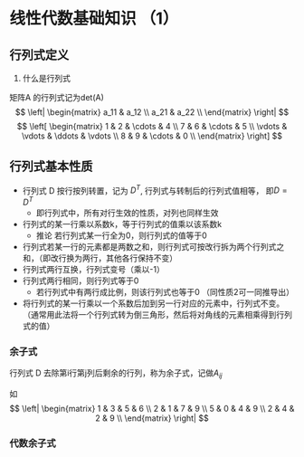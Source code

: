 
# 线性代数基础知识 （1）

## 行列式定义
1. 什么是行列式

矩阵A 的行列式记为det(A)
$$
\left|
\begin{matrix}
 a_11 & a_12 \\
 a_21 & a_22 \\
\end{matrix} 
\right|
$$
$$
 \left[
\begin{matrix}
 1      & 2      & \cdots & 4      \\
 7      & 6      & \cdots & 5      \\
 \vdots & \vdots & \ddots & \vdots \\
 8      & 9      & \cdots & 0      \\
\end{matrix}
\right]
$$


## 行列式基本性质

* 行列式 D 按行按列转置，记为  $D^T$, 行列式与转制后的行列式值相等， 即$D = D^T$
    - 即行列式中，所有对行生效的性质，对列也同样生效
* 行列式的某一行乘以系数k，等于行列式的值乘以该系数k
    - 推论 若行列式某一行全为0，则行列式的值等于0
* 行列式若某一行的元素都是两数之和，则行列式可按改行拆为两个行列式之和，（即改行换为两行，其他各行保持不变）
* 行列式两行互换，行列式变号（乘以-1）
* 行列式两行相同，则行列式等于0
    - 若行列式中有两行成比例，则该行列式也等于0 （同性质2可一同推导出）
* 将行列式的某一行乘以一个系数后加到另一行对应的元素中，行列式不变。（通常用此法将一个行列式转为倒三角形，然后将对角线的元素相乘得到行列式的值）


### 余子式

行列式 D 去除第i行第j列后剩余的行列，称为余子式，记做$A_{ij}$

如 
$$
\left| 
\begin{matrix}
1 & 3 & 5 & 6 \\
2 & 1 & 7 & 9 \\
5 & 0 & 4 & 9 \\
2 & 4 & 2 & 9 \\
\end{matrix} 
\right|
$$

### 代数余子式

